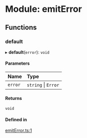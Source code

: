 # Module: emitError

## Functions

### default

▸ **default**(`error`): `void`

#### Parameters

| Name | Type |
| :------ | :------ |
| `error` | `string` \| `Error` |

#### Returns

`void`

#### Defined in

[emitError.ts:1](https://github.com/Altamoon/altamoon/blob/f3d1f5e/app/api/emitError.ts#L1)
